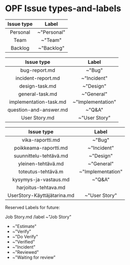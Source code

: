 # OPF Issue types-and-labels



| Issue type | Label |
|:-:|:-:|
| Personal | ~"Personal" |    
| Team | ~"Team" |    
| Backlog | ~"Backlog" |




		
| Issue type | Label |
|:-:|:-:|
| bug-report.md | ~"Bug" |         
| incident-report.md | ~"Incident" |     
| design-task.md | ~"Design" |
| general-task.md |  ~"General"   |        
| implementation-task.md | ~"Implementation" |
| question-and-answer.md | ~"Q&A" | 
| User Story.md | ~"User Story" |

| Issue type | Label |
|:-:|:-:|
| vika-raportti.md | ~"Bug"  |
| poikkeama-raportti.md | ~"Incident" |
| suunnittelu-tehtävä.md | ~"Design"  |
| yleinen-tehtävä.md | ~"General"  |
| toteutus-tehtävä.m | ~"Implementation"  |
| kysymys-ja-vastaus.md | ~"Q&A"   | 
| harjoitus-tehtava.md  |   |
| UserStory-Käyttäjätarina.md | ~"User Story"  |



Reserved Labels for future:

Job Story.md  /label ~"Job Story"

* ~"Estimate"
* ~"Verify"
* ~"Do Verify"
* ~"Verified"
* ~"Incident"
* ~"Reviewed"
* ~"Waiting for review"
